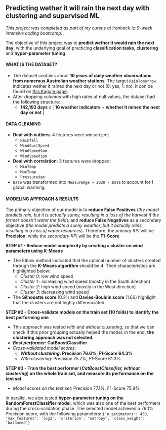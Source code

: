 ## Predicting wether it will rain the next day with clustering and supervised ML

*This project was completed as part of my cursus at Ironhack (a 9-week intensive coding bootcamp).*

The objective of this project was to **predict wether it would rain the next day**, with the underlying goal of practicing **classification tasks**, **clustering** and **hyper-parameter tuning**.

#### WHAT IS THE DATASET?

 - The dataset contains about **10 years of daily weather observations from numerous Australian weather stations**. The target `RainTomorrow` indicates wether it rained the next day or not (0: yes, 1: no). It can be found on [this Kaggle page](https://www.kaggle.com/jsphyg/weather-dataset-rattle-package). 
 - After dropping columns with high rates of null values, the dataset had the following structure:
	 - **142,193 days** x [ **16 weather indicators** + **whether it rained the next day or not** ]

#### DATA CLEANING

 - **Deal with outliers**: 4 features were winsorized:
	 - `Rainfall`
	 - `WindGustSpeed`
	 - `WindSpeed9am`
	 - `WindSpeed3pm`
 - **Deal with correlation**: 3 features were dropped:
	 - `MinTemp`
	 - `MaxTemp`
	 - `Pressure9am`
 - `Date` was transformed into `MeasureAge = 2020 - Date` to account for f global warming.

#### MODELING APPROACH & RESULTS

The primary objective of our model is to **reduce False Positives** (*the model predicts rain, but it is actually sunny, resulting in a loss of the harvest if the farmer doesn't water the field*), and **reduce False Negatives** as a secondary objective (*the model predicts a sunny weather, but it actually rains, resulting in a loss of water resources*). Therefore, the *primary KPI* will be **Precision**, while the *secondary KPI* will be the **F1-Score**.

**STEP #1 - Reduce model complexity by creating a cluster on wind parameters using K-Means**

 - The Elbow method indicated that the optimal number of clusters created through the **K-Means algorithm** should be 4. Their characteristics are highlighted below:
	- *Cluster 0*: low wind speed
	- *Cluster 1* : increasing wind speed (mostly in the South direction)
	- *Cluster 2*: high wind speed (mostly in the West direction)
	- *Cluster 3*: decreasing wind speed
- The **Silhouette score** (0.21) and **Davies-Bouldin score** (1.66) highlight that the clusters are not highly differenciated.

**STEP #2 -  Cross-validate models on the train set (10 folds) to identify the best performing one**
- This approach was tested *with* and *without clustering*, so that we can check if this prior grouping actually helped the model. In the end, **the clustering approach was not selected**.
-  ***Best performer*: CatBoostClassifier**
- *Cross-validated model scores*:
	- ***Without clustering*: Precision 76.6%, F1-Score 64.3%**
	- *With clustering*: Precision 75.7%, F1-Score 61.3%

**STEP #3 - Train the best performer (*CatBoostClassifier, without clustering*) on the whole train set, and measure its performance on the test set**
- *Model scores on the test set*: Precision 77.1%, F1-Score 75.9%

In parallel, we also tested **hyper-parameter tuning on the RandomForestClassifier model**, which was also one of the best performers during the cross-validation phase. The selected model achieved a 79.1% Precision score, with the following parameters: `{'n_estimators': 450, 'max_features': 'log2', 'criterion': 'entropy', 'class_weight': 'balanced'}`
